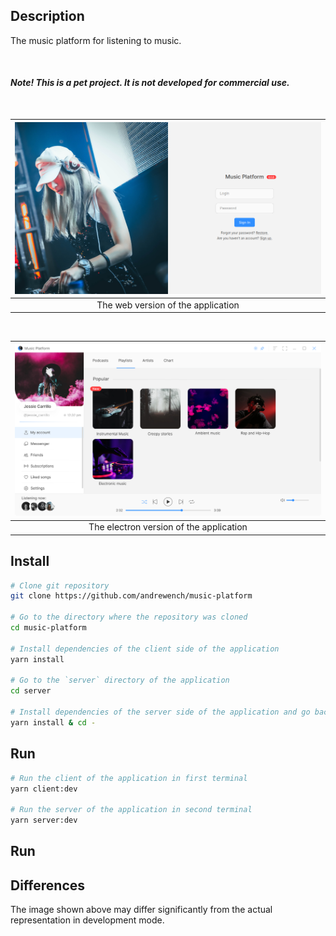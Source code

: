 ## Description

The music platform for listening to music.

<br>

#### *Note! This is a pet project. It is not developed for commercial use.*

<br>


| ![Preview of `Sign In` page](/preview/signin.png)
|:--:|
| The web version of the application |

<br>

| ![Preview of application](/preview/app.png)
|:--:|
| The electron version of the application |

## Install

```sh
# Clone git repository
git clone https://github.com/andrewench/music-platform

# Go to the directory where the repository was cloned
cd music-platform

# Install dependencies of the client side of the application
yarn install

# Go to the `server` directory of the application
cd server

# Install dependencies of the server side of the application and go back
yarn install & cd -
```

## Run

```sh
# Run the client of the application in first terminal
yarn client:dev

# Run the server of the application in second terminal
yarn server:dev
```

## Run

## Differences

The image shown above may differ significantly from the actual representation in development mode.